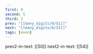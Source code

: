 ```yaml
---
first: 8
second: 5
third: 2
prev: "[[many_digits/8/51]]"
next: "[[many_digits/8/53]]"
tags: [even]
---
```

prev2-in-text: [[50]]
next2-in-text: [[54]]
